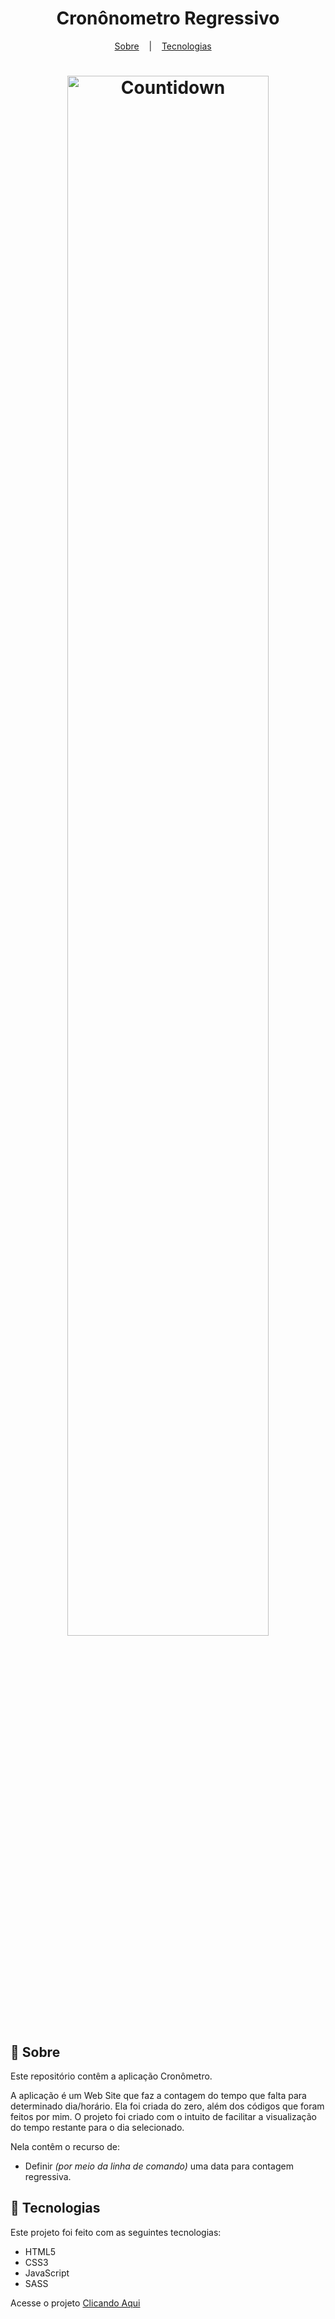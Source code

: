 <h1 align="center">Cronônometro Regressivo</h1>

<p align="center">
  <a href="#book-sobre">Sobre</a>
  &nbsp;&nbsp;&nbsp;|&nbsp;&nbsp;&nbsp;
  <a href="#hammer-tecnologias">Tecnologias</a>
  &nbsp;&nbsp;&nbsp;
<p>

<h1 align="center" display="flex">
  <img src="https://user-images.githubusercontent.com/80855598/147369404-a8fb189e-fa54-41de-9ab5-e29b0e392b2c.png" width="80%" alt="Countidown" title="Countidown">
</h1>

## :book: Sobre
Este repositório contêm a aplicação Cronômetro.

A aplicação é um Web Site que faz a contagem do tempo que falta para determinado dia/horário.
Ela foi criada do zero, além dos códigos que foram feitos por mim.
O projeto foi criado com o intuito de facilitar a visualização do tempo restante para o dia selecionado.

Nela contêm o recurso de: 
- Definir *(por meio da linha de comando)* uma data para contagem regressiva.

## :hammer: Tecnologias
Este projeto foi feito com as seguintes tecnologias:
- HTML5
- CSS3
- JavaScript 
- SASS

Acesse o projeto [Clicando Aqui](https://jhonlsn.github.io/Countdown-Timer/) 
